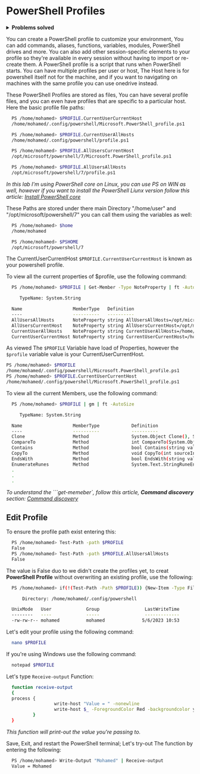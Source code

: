 # PowerShell Profiles

<details>
<summary><b>Problems solved</b></summary>

- **Senario 01:** You are usnig PowerShell to create bunch of AD users from excel sheet, Using script like the below:

  ```bash
    # This script for clearification only, and not tested! 
    ​import-csv -path c:\temp\users.csv | foreach {

    $givenName = $_.name.split()[0] 
    $surname = $_.name.split()[1]
    new-aduser -name $_.name -enabled $true –givenName $givenName –surname $surname -accountpassword (convertto-securestring $_.password -asplaintext -force) -changepasswordatlogon $true -samaccountname $_.samaccountname –userprincipalname ($_.samaccountname+”@ad.contoso.com”) -city $_.city -department $_.department
    }

  ```
  
  Each time you'll go and open-up your script and edit the ```import-csv``` path to refer to the new excel sheet you want to woke on. These steps are a little overwhelming. Instead you can define this script as a function in powershell profile and parameterize the ```import-csv``` path, So each time to create bunch of users just open the PowerSell terminal and type the name of function and send the new path of your excel sheet as an option, Traa!!

- **Senario 02:** You have multiple scripts in your environment, and you have some variables and functinos that you're using continuously in each script, So you're defining in each scripts the same variables and functions, etc. in short period you'll find out that your script become more complix; To make the script simple in as posible you can define all those variables and function in PowerShell profile and just recall them in your script.

</details>

<p>
You can create a PowerShell profile to customize your environment, You can add commands, aliases, functions, variables, modules, PowerShell drives and more. You can also add other session-specific elements to your profile so they're available in every session without having to import or re-create them. A PowerShell profile is a script that runs when PowerShell starts. You can have multiple profiles per user or host, The Host here is for powershell itself not for the machine, and if you want to navigating on machines with the same profile you can use onedrive instead.
</p>

  <p>
    These PowerShell Profiles are stored as files, You can have several profile files, and you can even have profiles that are specific to a particular host. Here the basic profile file paths:
  </p>

  ```bash  
    PS /home/mohamed> $PROFILE.CurrentUserCurrentHost
    /home/mohamed/.config/powershell/Microsoft.PowerShell_profile.ps1
  ```
  

  
  ```bash  
    PS /home/mohamed> $PROFILE.CurrentUserAllHosts   
    /home/mohamed/.config/powershell/profile.ps1
  ```
  

  
  ```bash  
    PS /home/mohamed> $PROFILE.AllUsersCurrentHost                                  
    /opt/microsoft/powershell/7/Microsoft.PowerShell_profile.ps1
  ```
 

  
  ```bash  
    PS /home/mohamed> $PROFILE.AllUsersAllHosts   
    /opt/microsoft/powershell/7/profile.ps1
  ```
  

*In this lab I'm using PowerShell core on Linux, you can use PS on WIN as well, however if you want to install the PowerShell Liunx version follow this article: [Install PowerShell core](https://github.com/Mohamed-Eleraki/PowerShell_Articles/tree/main/PsFoldersize#install-powershell-core)*

These Paths are stored under there main Directory "/home/user" and "/opt/microsoft/powershell/7"  you can call them using the variables as well:

```bash
  PS /home/mohamed> $home                    
  /home/mohamed
```

```bash
  PS /home/mohamed> $PSHOME                     
  /opt/microsoft/powershell/7
```

The CurrentUserCurrentHost ```$PROFILE.CurrentUserCurrentHost``` is known as your powershell profile.

To view all the current properties of $profile, use the following command:
```bash
  PS /home/mohamed> $PROFILE | Get-Member -Type NoteProperty | ft -AutoSize

     TypeName: System.String

  Name                   MemberType   Definition
  ----                   ----------   ----------
  AllUsersAllHosts       NoteProperty string AllUsersAllHosts=/opt/microsoft/powershell/7/profile.ps1
  AllUsersCurrentHost    NoteProperty string AllUsersCurrentHost=/opt/microsoft/powershell/7/Microsoft.PowerShell_profile.ps1
  CurrentUserAllHosts    NoteProperty string CurrentUserAllHosts=/home/mohamed/.config/powershell/profile.ps1
  CurrentUserCurrentHost NoteProperty string CurrentUserCurrentHost=/home/mohamed/.config/powershell/Microsoft.PowerShell_profile.ps1
```
As viewed The ```$PROFILE``` Variable have load of Properties, however the ```$profile``` variable value is your CurrentUserCurrentHost.
```bash
PS /home/mohamed> $PROFILE      
/home/mohamed/.config/powershell/Microsoft.PowerShell_profile.ps1
PS /home/mohamed> $PROFILE.CurrentUserCurrentHost
/home/mohamed/.config/powershell/Microsoft.PowerShell_profile.ps1
```

To view all the current Members, use the following command:

```bash
  PS /home/mohamed> $PROFILE | gm | ft -AutoSize                           

     TypeName: System.String

  Name                   MemberType            Definition
  ----                   ----------            ----------
  Clone                  Method                System.Object Clone(), System.Object ICloneable.Clone()
  CompareTo              Method                int CompareTo(System.Object value), int CompareTo(string strB), int IComparable.CompareTo(Syste…
  Contains               Method                bool Contains(string value), bool Contains(string value, System.StringComparison comparisonType…
  CopyTo                 Method                void CopyTo(int sourceIndex, char[] destination, int destinationIndex, int count), void CopyTo(…
  EndsWith               Method                bool EndsWith(string value), bool EndsWith(string value, System.StringComparison comparisonType…
  EnumerateRunes         Method                System.Text.StringRuneEnumerator EnumerateRunes()
  .
  .
  .

```

*To understand the ```get-memeber`, follow this article, **Command discovery** section: [Command discovery](https://github.com/Mohamed-Eleraki/PowerShell_Articles/tree/main/PsFoldersize#psfoldersize-module-1)*


## Edit Profile


To ensure the profile path exist entering this:

```bash
  PS /home/mohamed> Test-Path -path $PROFILE
  False
  PS /home/mohamed> Test-Path -path $PROFILE.AllUsersAllHosts
  False
```
The value is False duo to we didn't create the profiles yet, to creat **PowerShell Profile** without overwriting an existing profile, use the following:

```bash
  PS /home/mohamed> if(!(Test-Path -Path $PROFILE)) {New-Item -Type File -path $PROFILE -Force}

      Directory: /home/mohamed/.config/powershell

  UnixMode   User             Group                 LastWriteTime           Size Name
  --------   ----             -----                 -------------           ---- ----
  -rw-rw-r-- mohamed          mohamed              5/6/2023 10:53              0 Microsoft.PowerShell_profile.ps1
```

Let's edit your profile using the following command:

```bash
  nano $PROFILE
```

If you're using Windows use the following command:

```bash
  notepad $PROFILE
```

Let's type ```Receive-output``` Function:

```bash
  function receive-output
  {
  process {
                  write-host "Value = " -nonewline
                  write-host $_ -ForegroundColor Red -backgroundcolor yellow
          }
  }
```
*This function will print-out the value you're passing to.*

Save, Exit, and restart the PowerShell terminal; Let's try-out The function by entering the following:

```bash
  PS /home/mohamed> Write-Output "Mohamed" | Receive-output
  Value = Mohamed
```
